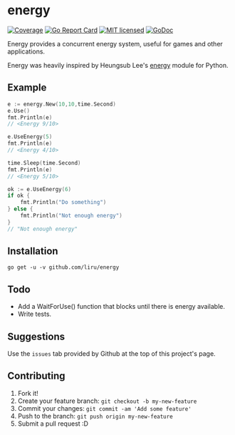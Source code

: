 # energy
[![Coverage](https://gocover.io/_badge/github.com/liru/energy)](https://gocover.io/github.com/liru/energy)
[![Go Report Card](https://goreportcard.com/badge/github.com/liru/energy)](https://goreportcard.com/report/github.com/liru/energy)
[![MIT licensed](https://img.shields.io/badge/license-MIT-blue.svg)](https://raw.githubusercontent.com/liru/energy/master/LICENSE)
[![GoDoc](https://godoc.org/github.com/Liru/energy?status.svg)](https://godoc.org/github.com/Liru/energy)

Energy provides a concurrent energy system, useful for games and other applications. 

Energy was heavily inspired by Heungsub Lee's [energy](https://github.com/sublee/energy) module for Python.

## Example

```go
e := energy.New(10,10,time.Second)
e.Use()
fmt.Println(e)
// <Energy 9/10>

e.UseEnergy(5)
fmt.Println(e)
// <Energy 4/10>

time.Sleep(time.Second)
fmt.Println(e)
// <Energy 5/10>

ok := e.UseEnergy(6)
if ok {
    fmt.Println("Do something")   
} else {
    fmt.Println("Not enough energy")
}
// "Not enough energy"
```

## Installation

`go get -u -v github.com/liru/energy`

## Todo

- Add a WaitForUse() function that blocks until there is energy available.
- Write tests.

## Suggestions

Use the `issues` tab provided by Github at the top of this project's page.

## Contributing

1. Fork it!
2. Create your feature branch: `git checkout -b my-new-feature`
3. Commit your changes: `git commit -am 'Add some feature'`
4. Push to the branch: `git push origin my-new-feature`
5. Submit a pull request :D
